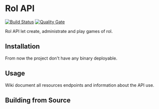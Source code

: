 # Rol API 
[![Build Status](https://travis-ci.org/cmateosl/rol-api.svg?branch=master)](https://travis-ci.org/cmateosl/rol-api)
[![Quality Gate](http://sonarqube.com/api/badges/gate?key=es.esky:rol-api)](http://sonarqube.com/dashboard/index/es.esky:rol-api)

Rol API let create, administrate and play games of rol.

## Installation

From now the project don't have any binary deployable.

## Usage

Wiki document all resources endpoints and information about the API use.

## Building from Source

